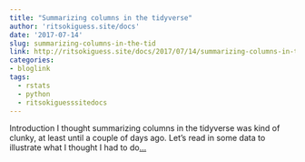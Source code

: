 ```yaml
---
title: "Summarizing columns in the tidyverse"
author: 'ritsokiguess.site/docs'
date: '2017-07-14'
slug: summarizing-columns-in-the-tid
link: http://ritsokiguess.site/docs/2017/07/14/summarizing-columns-in-the-tidyverse/
categories:
- bloglink
tags:
  - rstats
  - python
  - ritsokiguesssitedocs
---
```


Introduction I thought summarizing columns in the tidyverse was kind of clunky, at least until a couple of days ago. Let’s read in some data to illustrate what I thought I had to do[... <i class="fas fa-external-link-alt"></i>](http://ritsokiguess.site/docs/2017/07/14/summarizing-columns-in-the-tidyverse/)

